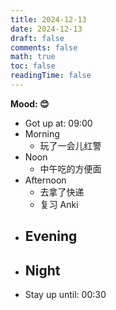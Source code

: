 ```yaml
---
title: 2024-12-13
date: 2024-12-13
draft: false
comments: false
math: true
toc: false
readingTime: false
---
```


**Mood: 😊**

- Got up at: 09:00
- Morning
	- 玩了一会儿红警
- Noon
	- 中午吃的方便面
- Afternoon
	- 去拿了快递
	- 复习 Anki
- Evening
	- 
- Night
	- 
- Stay up until: 00:30
